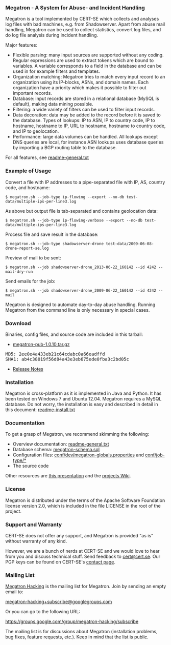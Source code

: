 ### Megatron - A System for Abuse- and Incident Handling
Megatron is a tool implemented by CERT-SE which collects and analyses log files with bad 
machines, e.g. from Shadowserver. Apart from abuse mail handling, Megatron can be used to 
collect statistics, convert log files, and do log file analysis during incident handling.

Major features:
* Flexible parsing: many input sources are supported without any coding. Regular expressions are 
  used to extract tokens which are bound to variables. A variable corresponds to a field in the 
  database and can be used in for example filters and templates.
* Organization matching: Megatron tries to match every input record to an organization using its 
  IP-blocks, ASNs, and domain names. Each organization have a priority which makes it possible to 
  filter out important records.
* Database: input records are stored in a relational database (MySQL is default), making data mining possible.
* Filtering: a wide variety of filters can be used to filter input records.
* Data decoration: data may be added to the record before it is saved to the database. Types of lookups: 
  IP to ASN, IP to country code, IP to hostname, hostname to IP, URL to hostname, hostname to 
  country code, and IP to geolocation.
* Performance: large data volumes can be handled. All lookups except DNS queries are local, for instance 
  ASN lookups uses database queries by importing a BGP routing table to the database.

For all features, see [readme-general.txt](https://github.com/cert-se/megatron-java/blob/master/doc/readme-general.txt)


### Example of Usage
Convert a file with IP addresses to a pipe-separated file with IP, AS, country code, and hostname:
```      
$ megatron.sh --job-type ip-flowing --export --no-db test-data/multiple-ips-per-line3.log
```

As above but output file is tab-separated and contains geolocation data:
```
$ megatron.sh --job-type ip-flowing-verbose --export --no-db test-data/multiple-ips-per-line3.log
```

Process file and save result in the database:
```
$ megatron.sh --job-type shadowserver-drone test-data/2009-06-08-drone-report-se.log
```

Preview of mail to be sent:
```
$ megatron.sh --job shadowserver-drone_2013-06-22_160142 --id 4242 --mail-dry-run
```

Send emails for the job:
```
$ megatron.sh --job shadowserver-drone_2009-06-22_160142 --id 4242 --mail
```

Megatron is designed to automate day-to-day abuse handling. Running Megatron from the
command line is only necessary in special cases.  


### Download

Binaries, config files, and source code are included in this tarball:
* [megatron-pub-1.0.10.tar.gz](https://www.cert.se/megatron/megatron-pub-1.0.10.tar.gz)
<pre>MD5: 2ee0e4a433eb21c64cdabc0a66eadffd
SHA1: ab4c38019f56d84a43e3eb675ede0fba3c2bd05c</pre>
* [Release Notes](https://github.com/cert-se/megatron-java/blob/master/doc/release-notes.txt)


### Installation
Megatron is cross-platform as it is implemented in Java and Python. It has been tested on Windows 7 and Ubuntu 12.04. 
Megatron requires a MySQL database. Do not worry, the installation is easy and described in detail in this document:
[readme-install.txt](https://github.com/cert-se/megatron-java/blob/master/doc/readme-install.txt)


### Documentation
To get a grasp of Megatron, we recommend skimming the following:
* Overview documentation: [readme-general.txt](https://github.com/cert-se/megatron-java/blob/master/doc/readme-general.txt)
* Database schema: [megatron-schema.sql](https://github.com/cert-se/megatron-java/blob/master/sql/megatron-schema.sql)
* Configuration files: [conf/dev/megatron-globals.properties](https://github.com/cert-se/megatron-java/blob/master/conf/dev/megatron-globals.properties) 
and [conf/job-type/*](https://github.com/cert-se/megatron-java/tree/master/conf/job-type)
* The source code

Other resources are [this presentation](https://www.cert.se/megatron/megatron-telia2011.pdf) and the [projects Wiki](https://github.com/cert-se/megatron-java/wiki).


### License
Megatron is distributed under the terms of the Apache Software Foundation license version 2.0, which is included in the 
file LICENSE in the root of the project.


### Support and Warranty
CERT-SE does not offer any support, and Megatron is provided "as is" without warranty of any kind.

However, we are a bunch of nerds at CERT-SE and we would love to hear from you and discuss technical stuff. 
Send feedback to <cert@cert.se>. Our PGP keys can be found on CERT-SE's [contact page](https://www.cert.se/om-cert-se).


### Mailing List
[Megatron Hacking](https://groups.google.com/group/megatron-hacking) is the mailing list for Megatron. Join by sending an empty email to:

  <megatron-hacking+subscribe@googlegroups.com>
  
Or you can go to the following URL:

  <https://groups.google.com/group/megatron-hacking/subscribe>

The mailing list is for discussions about Megatron (installation problems, bug fixes, feature 
requests, etc.). Keep in mind that the list is public.
